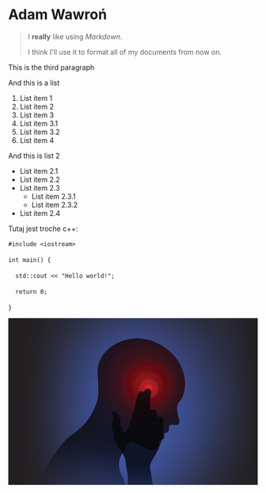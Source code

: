 # Adam Wawroń

> I **really** like using *Markdown*.
>
> I think I'll use it to format all of my documents from now on.

This is the third paragraph

And this is a list
1. List item 1
2. List item 2
3. List item 3
  1. List item 3.1
  2. List item 3.2
4. List item 4

And this is list 2
- List item 2.1
- List item 2.2
- List item 2.3
  - List item 2.3.1
  - List item 2.3.2
- List item 2.4

Tutaj jest troche c++:

    #include <iostream>

    int main() {

      std::cout << "Hello world!";

      return 0;

    }
    
    
![Pain](pain.png)
